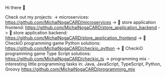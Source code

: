Hi there 👋

Check out my projects:
-> microservices: https://github.com/MichalNogaCARD/microservices
-> 🔭 store application frontend: https://github.com/MichalNogaCARD/store_application_backend
-> 🔭 store application backend: https://github.com/MichalNogaCARD/store_application_frontend
-> 🌱 CheckiO programming game Python solutions: https://github.com/MichalNogaCARD/checkio_python
-> 🌱 CheckiO programming game Type Script solutions: https://github.com/MichalNogaCARD/checkio_ts
-> programming mix - interesting little programming tasks in: Java, JavaScript, TypeScript, Python, Groovy https://github.com/MichalNogaCARD/programming_mix
